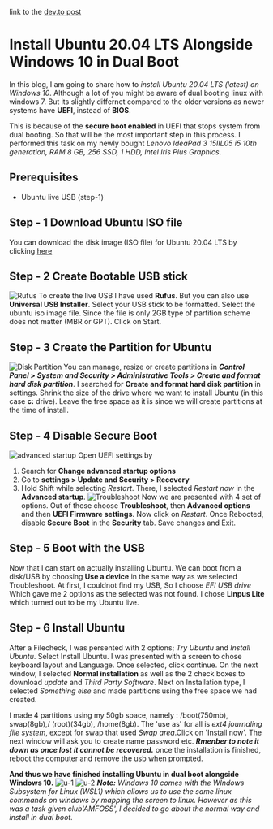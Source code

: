 link to the [dev.to post](https://dev.to/silverstar18/install-ubuntu-20-04-lts-alongside-windows-10-in-dual-boot-136e)






# Install Ubuntu 20.04 LTS Alongside Windows 10 in Dual Boot

In this blog, I am going to share how to *install Ubuntu 20.04 LTS (latest) on Windows 10*. Although a lot of you might be aware of dual booting linux with windows 7. But its slightly differnet compared to the older versions as newer systems have **UEFI**, instead of **BIOS**. 

This is because of the **secure boot enabled** in UEFI that stops system from dual booting. So that will be the most important step in this process. I performed this task on my newly bought *Lenovo IdeaPad 3 15IIL05 i5 10th generation, RAM 8 GB, 256 SSD, 1 HDD, Intel Iris Plus Graphics*.

## Prerequisites 

- Ubuntu live USB (step-1)


## **Step - 1** Download Ubuntu ISO file
You can download the disk image (ISO file) for Ubuntu 20.04 LTS by clicking [here](https://ubuntu.com/download/desktop/thank-you?version=20.04.1&architecture=amd64)


## **Step - 2** Create Bootable USB stick
![Rufus](https://dev-to-uploads.s3.amazonaws.com/i/7i5v0i4dcxd65yksfv3d.png)
To create the live USB I have used **Rufus**. But you can also use **Universal USB Installer**. 
Select your USB stick to be formatted. 
Select the ubuntu iso image file. Since the file is only 2GB type of partition scheme does not matter (MBR or GPT). 
Click on Start. 


## **Step - 3** Create the Partition for Ubuntu
![Disk Partition](https://dev-to-uploads.s3.amazonaws.com/i/90oq7w38m6t0j0l2lfxr.png)
You can manage, resize or create partitions in ***Control Panel > System and Security > Administrative Tools > Create and format hard disk partition***.
I searched for **Create and format hard disk partition** in settings.
Shrink the size of the drive where we want to install Ubuntu (in this case **c:** drive).
Leave the free space as it is since we will create partitions at the time of install.


## **Step - 4** Disable Secure Boot
![advanced startup](https://dev-to-uploads.s3.amazonaws.com/i/wnorz1fozkfklusop22k.png)
Open UEFI settings by 
1. Search for **Change advanced startup options**
2. Go to **settings > Update and Security > Recovery**
3. Hold Shift while selecting *Restart*. There, I selected  *Restart now* in the **Advanced startup**. 
![Troubleshoot](https://dev-to-uploads.s3.amazonaws.com/i/z515ov380vbvwgorkdro.jpg)
Now we are presented with 4 set of options. Out of those choose **Troubleshoot**, then **Advanced options** and then **UEFI Firmware settings**. Now click on *Restart*.
Once Rebooted, disable **Secure Boot** in the **Security** tab. Save changes and Exit.


## **Step - 5** Boot with the USB
Now that I can start on actually installing Ubuntu. We can boot from a disk/USB by choosing **Use a device** in the same way as we selected Troubleshoot. At first, I couldnot find my USB, So I choose *EFI USB drive* Which gave me 2 options as the selected was not found. I chose **Linpus Lite** which turned out to be my Ubuntu live. 


## **Step - 6** Install Ubuntu
After a Filecheck, I was persented with 2 options; *Try Ubuntu* and *Install Ubuntu*. Select Install Ubuntu. I was presented with a screen to chose keyboard layout and Language. Once selected, click continue.
On the next window, I selected **Normal installation** as well as the 2 check boxes to download *update* and *Third Party Software*.
Next on Installation type, I selected *Something else* and made partitions using the free space we had created. 

I made 4 partitions using my 50gb space, namely : /boot(750mb), swap(8gb),/ (root)(34gb), /home(8gb). The 'use as' for all is *ext4 journaling file system*, except for swap that used *Swap area*.Click on 'Install now'.
The next window will ask you to create name password etc. ***Rmenber to note it down as once lost it cannot be recovered.*** once the installation is finished, reboot the computer and remove the usb when prompted.

**And thus we have finished installing Ubuntu in dual boot alongside Windows 10.**
![u-1](https://dev-to-uploads.s3.amazonaws.com/i/i7zmzu3md509ddiui3ml.png)
![u-2](https://dev-to-uploads.s3.amazonaws.com/i/lrggqwzxwd8lt3e7uz6v.png)
***Note:*** *Windows 10 comes with the WIndows Subsystem for Linux (WSL1) which allows us to use the same linux commands on windows by mapping the screen to linux. However as this was a task given club'AMFOSS', I decided to go about the normal way and install in dual boot.*

